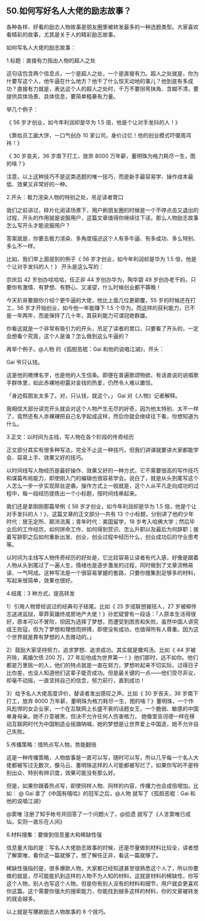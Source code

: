 ## 50.如何写好名人大佬的励志故事？
各种各样、好看的励志人物故事是朋友圈里被转发最多的一种选题类型。大家喜欢看精彩的故事，尤其是关于人的精彩励志故事。


如何写名人大佬的励志故事：


1.标题：直接有力指出人物的超人之处


这句话包含两个信息点，一个是超人之处，一个是直接有力。超人之处就是，你为什要写这个人，他牛逼在什么地方？他干了什么惊天动地的事儿？他到底有多成功？直接有力就是，表达这个人的超人之处时，千万不要拐弯抹角、含糊不清，要提供具体场景、具体信息，要简单粗暴有力量。


举几个例子：


《 56 岁才创业，如今年利润却是华为 1.5 倍，他是个让对手发抖的人！》


《靠给员工画大饼，一口气创办 10 家公司，身价过亿！他的创业模式吓傻周鸿祎！》


《 30 岁丧夫，36 岁南下打工，放弃 8000 万年薪，董明珠为格力耗尽一生，图的啥？》


注意，以上这种技巧不是这类选题的唯一技巧，而是新手最容易学、操作成本最低、效果又非常好的一种。


2.开头：极力渲染人物的特别之处，吊足读者胃口


我们之前讲过，碎片化阅读场景下，用户刷朋友圈的时候是一个不停点击又退出的过程，开头的作用就是说服用户，这篇文章值得你继续往下读。那么人物励志故事怎么写开头才能说服用户？


答案就是，你要去极力渲染、多角度描述这个人有多牛逼、有多成功、多么特别、多么不一样。


比如，我们举上面提到的例子《 56 岁才创业，如今年利润却是华为 1.5 倍，他是个让对手发抖的人！》 开头是这么写的：


宗庆后 42 岁创办哇哈哈，任正非 44 岁创办华为，陶华碧 49 岁创办老干妈，只要你有激情、有梦想、有野心、又渴望，什么时候创业都不算晚！


今天扒哥要跟你介绍个更牛逼的大佬，他比上面几位更颠覆，55 岁的时候还在打工，56 岁才开始创业，如今他一年能赚下 1.5 个华为。而这样的获利能力，已不是一年两年，而是保持了几十年，其获利能力可谓冠绝群雄。


你看这就是一个非常有吸引力的开头，吊足了读者的胃口，只要看了开头的，一定会想看个究竟，这个人是谁？怎么做到这么牛逼的？


再举个例子。@人物 的《孤胆恶棍：Gai 和他的说唱江湖》，开头：


Gai 爷只认钱。


这是他的微博名字，也是他的人生信条。即便在普遍歌颂物欲、有话直说的说唱歌手群体里，如此赤裸地袒露对金钱的热爱，仍然令人难以置信。


「身边假朋友太多了。对，只认钱，就这个。」 Gai 对《人物》记者解释。


我相信大部分读完开头就会对这个人物产生无尽的好奇，因为他太特别、太不一样了，竟然还有人赤裸裸把自己名字起成这样，然后你就会继续往下看，你想知道为什么。 


3.正文：以时间为主线，写人物在各个阶段的传奇经历


正文部分其实有很多种写法，完全不止这一种技巧，但我们讲课就要讲大家都能学会、容易上手、效果又好的技巧。


以时间线写人物经历是最好操作、效果又好的一种方式，它不需要很高的写作技巧和谋篇布局能力，即使刚入门的编辑也很容易学会。说白了，就是从头到尾写这个人怎么一步一步实现屌丝逆袭。操作方式上一般就是，这个人从平凡走向成功的过程中，每一段经历提炼出一个小标题，按时间线串起来。


我们还是拿刚刚那篇举例《 56 岁才创业，如今年利润却是华为 1.5 倍，他是个让对手发抖的人！》，这篇文章的正文部分一共有 13 个小标题，分别讲了他的少年时代：居无定所、颠沛流离；青年时代：美国留学，18 岁考入哈佛大学；然后毕业后的工作经历，如何拼命工作、如何得到赏识、怎么升职以及最后为何辞职；接着写辞职之后如何重新出发、创业，创业过程中经历什么，创业成功后的守业思考等。


以时间为主线写人物传奇经历的好处是，它比较容易让读者有代入感，好像是跟着人物从头到尾过了一遍人生，情绪也是逐步激发的过程，同时做到了文章流畅易读、一气呵成。这种写法是一个很容易掌握的套路，只要你搜集到足够多的材料，写起来很简单，效果也很好。


4.结尾：3 种方式，提高转发


1）引用人物曾经说过的经典句子结尾。比如《 25 岁成联想接班人，27 岁被柳传志送进监狱，草莽英雄终成房地产大佬！》孙宏斌曾有一段话：「人原本生活得很好，原本可以不冒险，但因为选择了梦想，而遭受到困苦和失败。虽然中国人讲究成王败寇，但为了梦想和理想而拼搏，即使没有成功，也值得所有人尊重。因为这个世界就是靠有梦想的人去推动的。」 


2）鼓励大家坚持努力，追求梦想、追求成功。其实就是撒鸡汤。比如《 44 岁被开除，离婚欠债 200 万，27 年后他成为世界第一！》他们那时，远不如你。他们都是万里挑一的人，他们的特点就是一直在努力，梦想听起来不切实际，过得日子比你差，也没人知道他们这辈子能否成功。但是最关键的一点——他们受尽非议，却毫不动摇，一直坚持自己的信念，努力前行，直到成功！


3）给予名人大佬高度评价，替读者发出感叹之声。比如《 30 岁丧夫，36 岁南下打工，放弃 8000 万年薪，董明珠为格力耗尽一生，图的啥？》董明珠，一个作风彪悍的女企业家，一个在互联网上长盛不衰的话题女王，一个脆弱、敏感的中国单身母亲。她不介意被黑，但决不允许任何人伤害格力， 她像堂吉诃德一样在移动互联网时代为中国制造业摇旗呐喊，她的梦想是让世界爱上中国造，她不允许自己失败。


5.传播策略：借热点写人物，势能翻倍


这是一种传播策略，人物故事是一直可以写，随时可以写，所以几乎每一个名人大佬都被写过无数次，像马云、董明珠这样的人可能都被写烂了，如果你写的不是特别出众、特别有辨识度，效果可能没有那么好。


但是，如果你跟着热点写，即使同样人物、同样的内容，传播力也会成倍增加。比如：
@ Gai 拿了《中国有嘻哈》的冠军之后，@人物 就写了《孤胆恶棍：Gai 和他的说唱江湖》


@窦唯 注册了知乎帐号并回答了一个问题火了，@拾遗 就写了《人言窦唯已成仙，实则一直乐在人间》 


6.材料搜集：要做到信息量大和稀缺性强


信息量大指的是：写名人大佬励志故事的时候，还是尽量做到材料比较全，读者想了解窦唯，看你这一篇就够了，想了解任正非，看这一篇就够了。


稀缺性强指的是，很多爆款人物，大家都已经知道甚至很熟悉这个人了，所以你要做的就是，尽可能能扒到这样的人物不为人知的材料，这就是材料的稀缺性，你写这个人物，别人也写这个人物，但是你有别人没有的材料和细节，用户就会更喜欢你这篇。这个需要你强大的搜索能力，你能找到越多这样的材料，你的文章被转发的就会越多。


以上就是写爆款励志人物故事的 6 个技巧。

